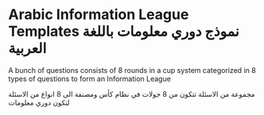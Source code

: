 # Arabic Information League Templates نموذج دوري معلومات باللغة العربية

A bunch of questions consists of 8 rounds in a cup system categorized in 8 types of questions to form an Information League 

مجموعة من الاسئلة تتكون من 8 جولات في نظام كأس ومصنفة الى 8 انواع من الاسئلة لتكون دوري معلومات 
